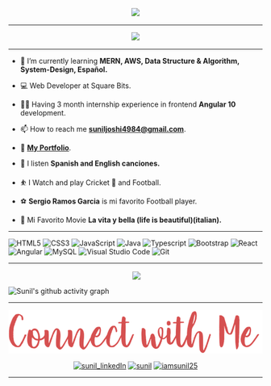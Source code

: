 <p align="center">
  <img src="https://readme-typing-svg.herokuapp.com?color=996633&size=50&center=true&vCenter=true&width=900&height=70&lines=Hola!+👋+Soy+Sunil;+An+Open+Source+Enthusiast+☀;Web+Developer+at+Square+Bits+💻;A+Problem+Solver+🕵;Football+Lover+⚽;">
</p>
<hr>

<p align="center">
  
<img src= "https://github-profile-trophy.vercel.app/?username=iamsunil25&theme=onedark&row=2&column=3">

</p>
                                                                                                     
<hr>

- 🌱 I’m currently learning **MERN, AWS, Data Structure & Algorithm, System-Design, Español.**

- 💻 Web Developer at Square Bits. 

- 👨‍💻 Having 3 month internship experience in frontend **Angular 10** development.

- 📫 How to reach me [**suniljoshi4984@gmail.com**](mailto:suniljoshi4984@gmail.com).

-  📁 [**My Portfolio**](https://iamsunil25.github.io/portfolio/).

- 🎵 I listen **Spanish and English canciones.**

- ⛹ I Watch and play Cricket 🏏 and Football.  

- ⚽ **Sergio Ramos Garcia** is mi favorito Football player.

- 🎦 Mi Favorito Movie **La vita y bella (life is beautiful)(italian).** 
  
<hr>


![HTML5](https://img.shields.io/badge/html5-%23E34F26.svg?style=for-the-badge&logo=html5&logoColor=white) ![CSS3](https://img.shields.io/badge/css3-%231572B6.svg?style=for-the-badge&logo=css3&logoColor=white) ![JavaScript](https://img.shields.io/badge/javascript-%23323330.svg?style=for-the-badge&logo=javascript&logoColor=%23F7DF1E) ![Java](https://img.shields.io/badge/Java-FF6C37?style=for-the-badge&logo=java&logoColor=green) ![Typescript](https://img.shields.io/badge/typescript-FF6C37?style=for-the-badge&logo=typescript&logoColor=%23f7df1e)   ![Bootstrap](https://img.shields.io/badge/bootstrap-%23563D7C.svg?style=for-the-badge&logo=bootstrap&logoColor=white) ![React](https://img.shields.io/badge/react-%2320232a.svg?style=for-the-badge&logo=react&logoColor=%2361DAFB) ![Angular](https://img.shields.io/badge/Angular-FF6C37?style=for-the-badge&logo=Angular&logoColor=5555) ![MySQL](https://img.shields.io/badge/mysql-%2300f.svg?style=for-the-badge&logo=mysql&logoColor=white)  ![Visual Studio Code](https://img.shields.io/badge/Visual%20Studio%20Code-0078d7.svg?style=for-the-badge&logo=visual-studio-code&logoColor=white) ![Git](https://img.shields.io/badge/git-%23F05033.svg?style=for-the-badge&logo=git&logoColor=white) 
<!-- ![Sass](https://img.shields.io/badge/-Sass-brightgreen) ![SQL](https://img.shields.io/badge/-Sass-blueviolet) ![Angular Material](https://img.shields.io/badge/-Angular%20Material-brightgreen) -->

<hr>

<p align ="center">&nbsp;<img align="center" src="https://github-readme-stats.vercel.app/api?username=iamsunil25&show_icons=true&count_private=true&theme=react" />

![Sunil's github activity graph](https://activity-graph.herokuapp.com/graph?username=iamsunil25&bg_color=111111&color=1fdbd8&line=ff5c5c&point=1adbce&area=true&hide_border=true)
  
<hr>


<p align="center">
  <img src="./connect-with-me.png" align ="center" alt="image"> 
 </p>
 
 
<p align="center">
<a href="https://www.linkedin.com/in/iamsunil25" target="blank"><img align="center" src="https://img.shields.io/badge/LinkedIn-0077B5?style=for-the-badge&logo=linkedin&logoColor=white" alt="sunil_linkedIn"/></a> <a href="https://www.instagram.com/iamsunil25/" target="blank"><img align="center" src="https://img.shields.io/badge/Instagram-E4405F?style=for-the-badge&logo=instagram&logoColor=white" alt="sunil" /></a> <a href="https://twitter.com/iamsunil25" target="blank"><img src="https://img.shields.io/twitter/follow/iamsunil25?logo=twitter&style=for-the-badge" align="center" alt="iamsunil25" /></a>
</p>

<hr>

[twitter]: https://twitter.com/iamsunil25
[instagram]: https://www.instagram.com/iamsunil25/
[linkedin]: https://www.linkedin.com/in/iamsunil25
